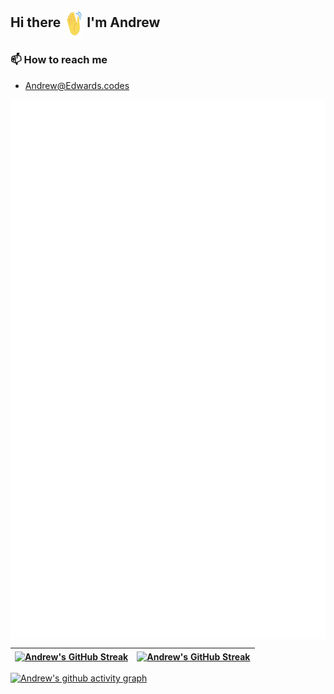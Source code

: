 ## Hi there <img align="center" src="./assets/waving-hi.gif" alt="Wave" width="32" height="48"> I'm Andrew

<!-- - 🔭 I’m currently working on a lot! -->
<!-- - 🌱 I’m currently learning  -->
<!-- - 👯 I’m looking to collaborate on ... -->
### 📫 How to reach me 
 - Andrew@Edwards.codes

<img align="center" src="/github-metrics.svg" alt="Metrics" width="600">


| <a href="https://github.com/andrew87e/github-readme-stats"><img align="center" src="https://github-readme-stats.vercel.app/api?username=andrew87e&count_private=true&show_icons=true&theme=chartreuse-dark&hide_border=true" alt="Andrew's GitHub Streak"></a> | <a href="https://github.com/andrew87e/github-readme-stats"><img align="center" src="https://github-readme-stats.vercel.app/api/top-langs/?username=andrew87e&layout=compact&theme=chartreuse-dark&hide_border=true" alt="Andrew's GitHub Streak"></a> |
| ------------- | ------------- |

<!-- [![GitHub Streak](https://streak-stats.demolab.com?user=andrew87e&theme=chartreuse-dark&border_radius=50)](https://git.io/streak-stats) -->


[![Andrew's github activity graph](https://activity-graph.herokuapp.com/graph?username=andrew87e&theme=chartreuse-dark)](https://github.com/andrew87e/github-readme-activity-graph)

